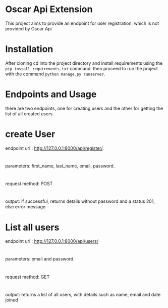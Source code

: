 # Oscar Api Extension
This project aims to provide an endpoint for user registration, which is not provided by Oscar Api

# Installation
After cloning cd into the project directory and install requirements using the `pip install requirements.txt` command. then proceed to run the project with the command `python manage.py runserver`. 

# Endpoints and Usage
there are two endpoints, one for creating users and the other for getting the list of all created users
# create User
 endpoint url : http://127.0.0.1:8000/api/register/.
 #
 parameters: first_name, last_name, email, password.
 #
 request method: POST
 #
 output: if successful, returns details without password and a status 201, else error message

# List all users
 endpoint url : http://127.0.0.1:8000/api/users/
 #
 parameters: email and password.
 #
 request method: GET
 #
 output: returns a list of all users, with details such as name, email and date joined
